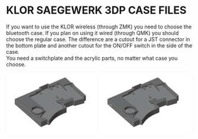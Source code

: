 # KLOR SAEGEWERK 3DP CASE FILES 

If you want to use the KLOR wireless (through ZMK) you need to choose the bluetooth case. If you plan on using it wired (through QMK) you should choose the regular case. The difference are a cutout for a JST connector in the bottom plate and another cutout for the ON/OFF switch in the side of the case.\
You need a switchplate and the acrylic parts, no matter what case you choose.

[<img alt="saegewerk" width="49%" src="/case/docs/images/saegewerk_3dp.png" title="saegewerk" />](/case/3DP/saegewerk/regular/)
[<img alt="saegewerk bluetooth" width="49%" src="/case/docs/images/saegewerk_3dp_ble.png" title="saegewerk bluetooth" />](/case/3DP/saegewerk/bluetooth/)